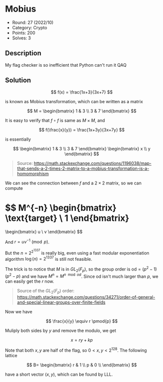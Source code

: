 # Mobius

* Round: 27 (2022/10)
* Category: Crypto
* Points: 200
* Solves: 3

## Description

My flag checker is so inefficient that Python can't run it QAQ

## Solution

$$
f(x) = \frac{1x+3}{3x+7}
$$

is known as Mobius transformation, which can be written as a matrix 

$$
M =
\begin{bmatrix}
1 & 3 \\
3 & 7
\end{bmatrix}
$$

It is easy to verify that $f \circ f$ is same as $M \times M$, and

$$
f(\frac{x}{y}) = \frac{1x+3y}{3x+7y}
$$

is essentially

$$
\begin{bmatrix}
1 & 3 \\
3 & 7
\end{bmatrix}
\begin{bmatrix}
x \\
y
\end{bmatrix}
$$

> Source: https://math.stackexchange.com/questions/1196038/map-that-sends-a-2-times-2-matrix-to-a-mobius-transformation-is-a-homomorphism

We can see the connection between $f$ and a $2 \times 2$ matrix, so we can compute

$$
M^{-n}
\begin{bmatrix}
\text{target} \\
1
\end{bmatrix}
=
\begin{bmatrix}
u \\
v
\end{bmatrix}
$$

And $r = uv^{-1} \pmod{p}$.

But the $n=2^{2^{1337}}$ is really big, even using a fast modular exponentiation algorithm $\log(n)=2^{1337}$ is still not feasible.

The trick is to notice that $M$ is in $GL_2(F_p)$, so the group order is $\text{od} = (p^2-1)(p^2-p)$ and we have $M^n = M^{n \mod{od}}$. Since $\text{od}$ isn't much larger than $p$, we can easily get the $r$ now.

> Source of the $GL_2(F_p)$ order: https://math.stackexchange.com/questions/34271/order-of-general-and-special-linear-groups-over-finite-fields

Now we have

$$
\frac{x}{y} \equiv r \pmod{p}
$$

Muliply both sides by $y$ and remove the modulo, we get

$$
x=ry+kp
$$

Note that both $x,y$ are half of the flag, so $0 < x,y < 2^{128}$. The following lattice

$$
B=
\begin{bmatrix}
r & 1 \\
p & 0 \\
\end{bmatrix}
$$

have a short vector $(x,y)$, which can be found by LLL.

